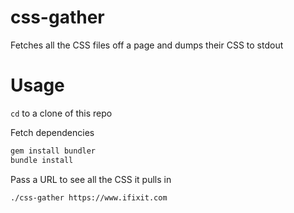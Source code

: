 # css-gather
Fetches all the CSS files off a page and dumps their CSS to stdout

# Usage
`cd` to a clone of this repo

Fetch dependencies
```sh
gem install bundler
bundle install
```

Pass a URL to see all the CSS it pulls in
```sh
./css-gather https://www.ifixit.com
```
